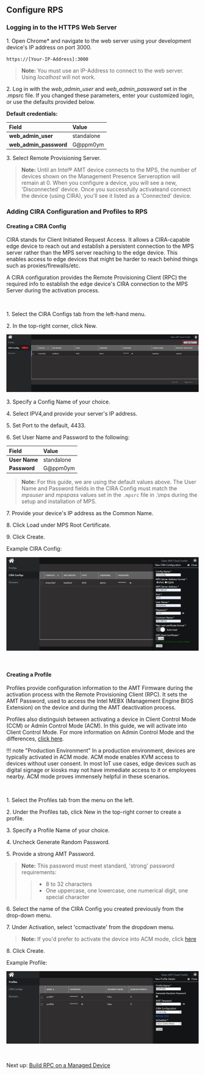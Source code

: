 ## Configure RPS

### Logging in to the HTTPS Web Server

1\. Open Chrome* and navigate to the web server using your development device's IP address on port 3000.

```
https://[Your-IP-Address]:3000
```

>**Note:** You must use an IP-Address to connect to the web server. Using *localhost* will not work.

2\. Log in with the *web_admin_user* and *web_admin_password* set in the .mpsrc file. If you changed these parameters, enter your customized login, or use the defaults provided below.

**Default credentials:**

| Field       |  Value    |
| :----------- | :-------------- |
| **web_admin_user**| standalone |
| **web_admin_password**| G@ppm0ym |

3\. Select Remote Provisioning Server.

>**Note:** Until an Intel&reg; AMT device connects to the MPS, the number of devices shown on the Management Presence Serveroption will remain at 0. When you configure a device, you will see a new, 'Disconnected' device.  Once you successfully activateand connect the device (using CIRA), you'll see it listed as a 'Connected' device.


### Adding CIRA Configuration and Profiles to RPS

#### Creating a CIRA Config

CIRA stands for Client Initiated Request Access.  It allows a CIRA-capable edge device to reach out and establish a persistent connection to the MPS server rather than the MPS server reaching to the edge device.  This enables access to edge devices that might be harder to reach behind things such as proxies/firewalls/etc.

A CIRA configuration provides the Remote Provisioning Client (RPC) the required info to establish the edge device's CIRA connection to the MPS Server during the activation process.  

<br>

1\. Select the CIRA Configs tab from the left-hand menu.

2\. In the top-right corner, click New.

[![RPS](../assets/images/RPS_NewCIRAConfig.png)](../assets/images/RPS_NewCIRAConfig.png)

3\. Specify a Config Name of your choice.

4\. Select IPV4,and provide your server's IP address.

5\. Set Port to the default, 4433.

6\. Set User Name and Password to the following:

| Field       |  Value    |
| :----------- | :-------------- |
| **User Name**| standalone |
| **Password**| G@ppm0ym |
    
>**Note:** For this guide, we are using the default values above. The User Name and Password fields in the CIRA Config must match the *mpsuser* and *mpspass* values set in the `.mpsrc` file in .\mps during the setup and installation of MPS.

7\. Provide your device's IP address as the Common Name.

8\. Click Load under MPS Root Certificate.

9\. Click Create.

Example CIRA Config:
    
[![RPS](../assets/images/RPS_CreateCIRAConfig.png)](../assets/images/RPS_CreateCIRAConfig.png)

<br>

#### Creating a Profile

Profiles provide configuration information to the AMT Firmware during the activation process with the Remote Provisioning Client (RPC).  It sets the AMT Password, used to access the Intel MEBX (Management Engine BIOS Extension) on the device and during the AMT deactivation process.

Profiles also distinguish between activating a device in Client Control Mode (CCM) or Admin Control Mode (ACM). In this guide, we will activate into Client Control Mode. For more information on Admin Control Mode and the differences, [click here](../Tutorials/acmActivation.md).

!!! note "Production Environment"
        In a production environment, devices are typically activated in ACM mode.  ACM mode enables KVM access to devices without user consent. In most IoT use cases, edge devices such as digital signage or kiosks may not have immediate access to it or employees nearby.  ACM mode proves immensely helpful in these scenarios.

<br>

1\. Select the Profiles tab from the menu on the left.

2\. Under the Profiles tab, click New in the top-right corner to create a profile.

3\. Specify a Profile Name of your choice.

4\. Uncheck Generate Random Password.

5\. Provide a strong AMT Password. 
    
>**Note:** This password must meet standard, 'strong' password requirements:    
>> - 8 to 32 characters
>> - One uppercase, one lowercase, one numerical digit, one special character

6\. Select the name of the CIRA Config you created previously from the drop-down menu.

7\. Under Activation, select 'ccmactivate' from the dropdown menu.

>**Note:** If you'd prefer to activate the device into ACM mode, click [here](../Tutorials/acmActivation.md)

8\. Click Create.

Example Profile:

[![RPS](../assets/images/RPS_CreateProfile.png)](../assets/images/RPS_CreateProfile.png)

<br>

Next up: [Build RPC on a Managed Device](buildRPC.md)
